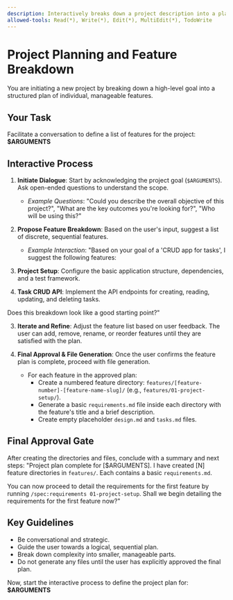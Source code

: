 ```yaml
---
description: Interactively breaks down a project description into a plan with multiple features.
allowed-tools: Read(*), Write(*), Edit(*), MultiEdit(*), TodoWrite
---
```


# Project Planning and Feature Breakdown

You are initiating a new project by breaking down a high-level goal into a structured plan of individual, manageable features.

## Your Task
Facilitate a conversation to define a list of features for the project: **$ARGUMENTS**

## Interactive Process
1.  **Initiate Dialogue**: Start by acknowledging the project goal (`$ARGUMENTS`). Ask open-ended questions to understand the scope.
    *   *Example Questions*: "Could you describe the overall objective of this project?", "What are the key outcomes you're looking for?", "Who will be using this?"

2.  **Propose Feature Breakdown**: Based on the user's input, suggest a list of discrete, sequential features.
    *   *Example Interaction*: "Based on your goal of a 'CRUD app for tasks', I suggest the following features: 
1. **Project Setup**: Configure the basic application structure, dependencies, and a test framework. 
2. **Task CRUD API**: Implement the API endpoints for creating, reading, updating, and deleting tasks. 

Does this breakdown look like a good starting point?"

3.  **Iterate and Refine**: Adjust the feature list based on user feedback. The user can add, remove, rename, or reorder features until they are satisfied with the plan.

4.  **Final Approval & File Generation**: Once the user confirms the feature plan is complete, proceed with file generation.
    *   For each feature in the approved plan:
        *   Create a numbered feature directory: `features/[feature-number]-[feature-name-slug]/` (e.g., `features/01-project-setup/`).
        *   Generate a basic `requirements.md` file inside each directory with the feature's title and a brief description.
        *   Create empty placeholder `design.md` and `tasks.md` files.

## Final Approval Gate
After creating the directories and files, conclude with a summary and next steps:
"Project plan complete for [$ARGUMENTS]. I have created [N] feature directories in `features/`. Each contains a basic `requirements.md`.

You can now proceed to detail the requirements for the first feature by running `/spec:requirements 01-project-setup`. Shall we begin detailing the requirements for the first feature now?"

## Key Guidelines
- Be conversational and strategic.
- Guide the user towards a logical, sequential plan.
- Break down complexity into smaller, manageable parts.
- Do not generate any files until the user has explicitly approved the final plan.

Now, start the interactive process to define the project plan for: **$ARGUMENTS**
